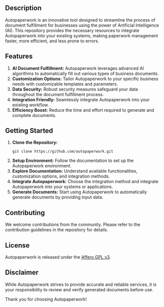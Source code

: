## Description
Autopaperwork is an innovative tool designed to streamline the process of document fulfillment for businesses using the power of Artificial Intelligence (AI). This repository provides the necessary resources to integrate Autopaperwork into your existing systems, making paperwork management faster, more efficient, and less prone to errors.

## Features
1. **AI Document Fulfillment:** Autopaperwork leverages advanced AI algorithms to automatically fill out various types of business documents.
2. **Customization Options:** Tailor Autopaperwork to your specific business needs with customizable templates and parameters.
3. **Data Security:** Robust security measures safeguard your data throughout the document fulfillment process.
4. **Integration Friendly:** Seamlessly integrate Autopaperwork into your existing workflow.
5. **Efficiency Boost:** Reduce the time and effort required to generate and complete documents.

## Getting Started
1. **Clone the Repository:** 
   ```
   git clone https://github.com/autopaperwork.git
   ```
2. **Setup Environment:** Follow the documentation to set up the Autopaperwork environment.
3. **Explore Documentation:** Understand available functionalities, customization options, and integration methods.
4. **Integrate Autopaperwork:** Choose the integration method and integrate Autopaperwork into your systems or applications.
5. **Generate Documents:** Start using Autopaperwork to automatically generate documents by providing input data.

## Contributing
We welcome contributions from the community. Please refer to the contribution guidelines in the repository for details.

## License
Autopaperwork is released under the [Affero GPL v3](https://opensource.org/license/agpl-v3).



## Disclaimer
While Autopaperwork strives to provide accurate and reliable services, it is your responsibility to review and verify generated documents before use.


Thank you for choosing Autopaperwork!